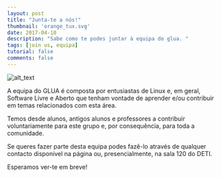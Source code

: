 ```yaml
---
layout: post
title: "Junta-te a nós!"
thumbnail: 'orange_tux.svg'
date: 2017-04-10
description: "Sabe como te podes juntar à equipa do glua. "
tags: [join us, equipa]
tutorial: false
comments: false
---
```


![alt_text](/img/others/glua_add.svg)

A equipa do GLUA é composta por entusiastas de Linux e, em geral, Software Livre e Aberto que tenham vontade de aprender e/ou contribuir em temas relacionados com esta área.

Temos desde alunos, antigos alunos e professores a contribuir voluntariamente para este grupo e, por consequência, para toda a comunidade.   

Se queres fazer parte desta equipa podes fazê-lo através de qualquer contacto disponível na página ou, presencialmente, na sala 120 do DETI.

Esperamos ver-te em breve!
